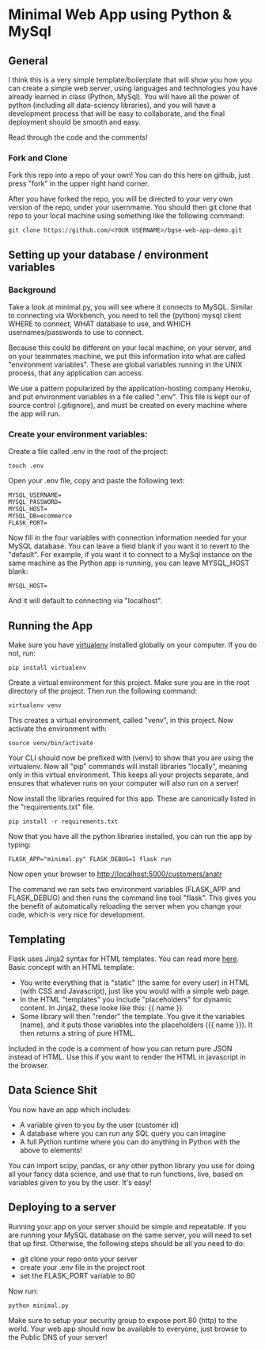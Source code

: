 # Minimal Web App using Python & MySql

## General

I think this is a very simple template/boilerplate that will show you how you can create a simple web server, using languages and technologies you have already learned in class (Python, MySql). You will have all the power of python (including all data-sciency libraries), and you will have a development process that will be easy to collaborate, and the final deployment should be smooth and easy.

Read through the code and the comments!

### Fork and Clone

Fork this repo into a repo of your own! You can do this here on github, just press "fork" in the upper right hand corner.

After you have forked the repo, you will be directed to your very own version of the repo, under your usernmame. You should then git clone that repo to your local machine using something like the following command:

```
git clone https://github.com/<YOUR USERNAME>/bgse-web-app-demo.git
```

## Setting up your database / environment variables

### Background
Take a look at minimal.py, you will see where it connects to MySQL. Similar to connecting via Workbench, you need to tell the (python) mysql client WHERE to connect, WHAT database to use, and WHICH usernames/passwords to use to connect.

Because this could be different on your local machine, on your server, and on your teammates machine, we put this information into what are called "environment variables". These are global variables running in the UNIX process, that any application can access.

We use a pattern popularized by the application-hosting company Heroku, and put environment variables in a file called ".env". This file is kept our of source control (.gitignore), and must be created on every machine where the app will run.

### Create your environment variables:

Create a file called .env in the root of the project:

```
touch .env
```

Open your .env file, copy and paste the following text:

```
MYSQL_USERNAME=
MYSQL_PASSWORD=
MYSQL_HOST=
MYSQL_DB=ecommerce
FLASK_PORT=
```

Now fill in the four variables with connection information needed for your MySQL database. You can leave a field blank if you want it to revert to the "default". For example, if you want it to connect to a MySql instance on the same machine as the Python app is running, you can leave MYSQL_HOST blank:

```
MYSQL_HOST=
```

And it will default to connecting via "localhost".


## Running the App

Make sure you have [virtualenv](http://docs.python-guide.org/en/latest/dev/virtualenvs/) installed globally on your computer. If you do not, run:

```
pip install virtualenv
```

Create a virtual environment for this project. Make sure you are in the root directory of the project. Then run the following command:

```
virtualenv venv
```

This creates a virtual environment, called "venv", in this project. Now activate the environment with:

```
source venv/bin/activate
```

Your CLI should now be prefixed with (venv) to show that you are using the virtualenv. Now all "pip" commands will install libraries "locally", meaning only in this virtual environment. This keeps all your projects separate, and ensures that whatever runs on your computer will also run on a server!

Now install the libraries required for this app. These are canonically listed in the "requirements.txt" file.

```
pip install -r requirements.txt
```

Now that you have all the python libraries installed, you can run the app by typing:

```
FLASK_APP="minimal.py" FLASK_DEBUG=1 flask run
```

Now open your browser to [http://localhost:5000/customers/anatr](http://localhost:5000/customers/anatr)

The command we ran sets two environment variables (FLASK_APP and FLASK_DEBUG) and then runs the command line tool "flask". This gives you the benefit of automatically reloading the server when you change your code, which is very nice for development.


## Templating

Flask uses Jinja2 syntax for HTML templates. You can read more [here](http://flask.pocoo.org/docs/0.11/tutorial/templates/). Basic concept with an HTML template:

* You write everything that is "static" (the same for every user) in HTML (with CSS and Javascript), just like you would with a simple web page.
* In the HTML "templates" you include "placeholders" for dynamic content. In Jinja2, these looke like this: {{ name }}
* Some library will then "render" the template. You give it the variables (name), and it puts those variables into the placeholders ({{ name }}). It then returns a string of pure HTML.

Included in the code is a comment of how you can return pure JSON instead of HTML. Use this if you want to render the HTML in javascript in the browser.

## Data Science Shit

You now have an app which includes:

* A variable given to you by the user (customer id)
* A database where you can run any SQL query you can imagine
* A full Python runtime where you can do anything in Python with the above to elements!

You can import scipy, pandas, or any other python library you use for doing all your fancy data science, and use that to run functions, live, based on variables given to you by the user. It's easy!


## Deploying to a server

Running your app on your server should be simple and repeatable. If you are running your MySQL database on the same server, you will need to set that up first. Otherwise, the following steps should be all you need to do:

* git clone your repo onto your server
* create your .env file in the project root
* set the FLASK_PORT variable to 80

Now run:

```
python minimal.py
```

Make sure to setup your security group to expose port 80 (http) to the world. Your web app should now be available to everyone, just browse to the Public DNS of your server!
